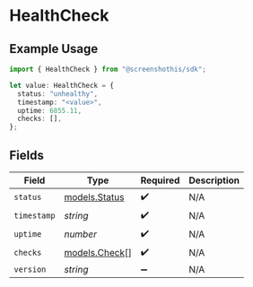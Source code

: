 # HealthCheck

## Example Usage

```typescript
import { HealthCheck } from "@screenshothis/sdk";

let value: HealthCheck = {
  status: "unhealthy",
  timestamp: "<value>",
  uptime: 6855.11,
  checks: [],
};
```

## Fields

| Field                                | Type                                 | Required                             | Description                          |
| ------------------------------------ | ------------------------------------ | ------------------------------------ | ------------------------------------ |
| `status`                             | [models.Status](../models/status.md) | :heavy_check_mark:                   | N/A                                  |
| `timestamp`                          | *string*                             | :heavy_check_mark:                   | N/A                                  |
| `uptime`                             | *number*                             | :heavy_check_mark:                   | N/A                                  |
| `checks`                             | [models.Check](../models/check.md)[] | :heavy_check_mark:                   | N/A                                  |
| `version`                            | *string*                             | :heavy_minus_sign:                   | N/A                                  |
